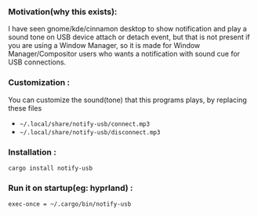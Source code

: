 ### Motivation(why this exists): 
I have seen gnome/kde/cinnamon desktop to show notification and play a sound tone on USB device attach or detach event, but that is not present if you are using a Window Manager, so it is made for Window Manager/Compositor users who wants a notification with sound cue for USB connections.

### Customization :
You can customize the sound(tone) that this programs plays, by replacing these files
- `~/.local/share/notify-usb/connect.mp3`
- `~/.local/share/notify-usb/disconnect.mp3`

### Installation : 
```
cargo install notify-usb
```
### Run it on startup(eg: hyprland) :
```
exec-once = ~/.cargo/bin/notify-usb 
```

